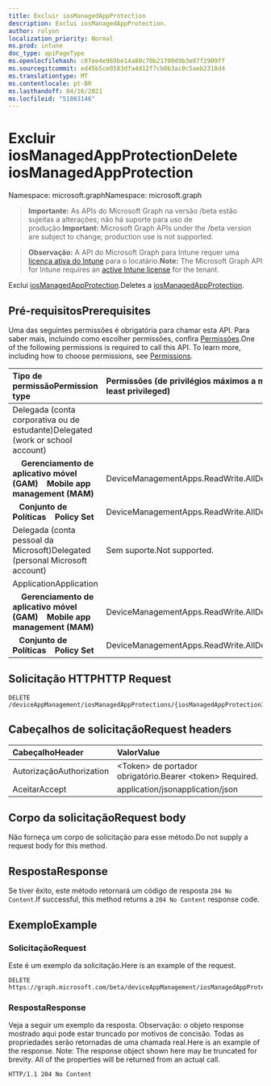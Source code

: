 ```yaml
---
title: Excluir iosManagedAppProtection
description: Exclui iosManagedAppProtection.
author: rolyon
localization_priority: Normal
ms.prod: intune
doc_type: apiPageType
ms.openlocfilehash: c07ee4e969be14a80c70b21700d9b3e07f2909ff
ms.sourcegitcommit: ed45b5ce0583dfa4d12f7cb0b3ac0c5aeb2318d4
ms.translationtype: MT
ms.contentlocale: pt-BR
ms.lasthandoff: 04/16/2021
ms.locfileid: "51863146"
---
```

# <a name="delete-iosmanagedappprotection"></a><span data-ttu-id="c678b-103">Excluir iosManagedAppProtection</span><span class="sxs-lookup"><span data-stu-id="c678b-103">Delete iosManagedAppProtection</span></span>

<span data-ttu-id="c678b-104">Namespace: microsoft.graph</span><span class="sxs-lookup"><span data-stu-id="c678b-104">Namespace: microsoft.graph</span></span>

> <span data-ttu-id="c678b-105">**Importante:** As APIs do Microsoft Graph na versão /beta estão sujeitas a alterações; não há suporte para uso de produção.</span><span class="sxs-lookup"><span data-stu-id="c678b-105">**Important:** Microsoft Graph APIs under the /beta version are subject to change; production use is not supported.</span></span>

> <span data-ttu-id="c678b-106">**Observação:** A API do Microsoft Graph para Intune requer uma [licença ativa do Intune](https://go.microsoft.com/fwlink/?linkid=839381) para o locatário.</span><span class="sxs-lookup"><span data-stu-id="c678b-106">**Note:** The Microsoft Graph API for Intune requires an [active Intune license](https://go.microsoft.com/fwlink/?linkid=839381) for the tenant.</span></span>

<span data-ttu-id="c678b-107">Exclui [iosManagedAppProtection](../resources/intune-shared-iosmanagedappprotection.md).</span><span class="sxs-lookup"><span data-stu-id="c678b-107">Deletes a [iosManagedAppProtection](../resources/intune-shared-iosmanagedappprotection.md).</span></span>

## <a name="prerequisites"></a><span data-ttu-id="c678b-108">Pré-requisitos</span><span class="sxs-lookup"><span data-stu-id="c678b-108">Prerequisites</span></span>
<span data-ttu-id="c678b-p101">Uma das seguintes permissões é obrigatória para chamar esta API. Para saber mais, incluindo como escolher permissões, confira [Permissões](/graph/permissions-reference).</span><span class="sxs-lookup"><span data-stu-id="c678b-p101">One of the following permissions is required to call this API. To learn more, including how to choose permissions, see [Permissions](/graph/permissions-reference).</span></span>

|<span data-ttu-id="c678b-111">Tipo de permissão</span><span class="sxs-lookup"><span data-stu-id="c678b-111">Permission type</span></span>|<span data-ttu-id="c678b-112">Permissões (de privilégios máximos a mínimos)</span><span class="sxs-lookup"><span data-stu-id="c678b-112">Permissions (from most to least privileged)</span></span>|
|:---|:---|
|<span data-ttu-id="c678b-113">Delegada (conta corporativa ou de estudante)</span><span class="sxs-lookup"><span data-stu-id="c678b-113">Delegated (work or school account)</span></span>||
| <span data-ttu-id="c678b-114">&nbsp; &nbsp; **Gerenciamento de aplicativo móvel (GAM)**</span><span class="sxs-lookup"><span data-stu-id="c678b-114">&nbsp; &nbsp; **Mobile app management (MAM)**</span></span> | <span data-ttu-id="c678b-115">DeviceManagementApps.ReadWrite.All</span><span class="sxs-lookup"><span data-stu-id="c678b-115">DeviceManagementApps.ReadWrite.All</span></span>|
| <span data-ttu-id="c678b-116">&nbsp;&nbsp; **Conjunto de Políticas**</span><span class="sxs-lookup"><span data-stu-id="c678b-116">&nbsp; &nbsp; **Policy Set**</span></span> | <span data-ttu-id="c678b-117">DeviceManagementApps.ReadWrite.All</span><span class="sxs-lookup"><span data-stu-id="c678b-117">DeviceManagementApps.ReadWrite.All</span></span>|
|<span data-ttu-id="c678b-118">Delegada (conta pessoal da Microsoft)</span><span class="sxs-lookup"><span data-stu-id="c678b-118">Delegated (personal Microsoft account)</span></span>|<span data-ttu-id="c678b-119">Sem suporte.</span><span class="sxs-lookup"><span data-stu-id="c678b-119">Not supported.</span></span>|
|<span data-ttu-id="c678b-120">Application</span><span class="sxs-lookup"><span data-stu-id="c678b-120">Application</span></span>||
| <span data-ttu-id="c678b-121">&nbsp; &nbsp; **Gerenciamento de aplicativo móvel (GAM)**</span><span class="sxs-lookup"><span data-stu-id="c678b-121">&nbsp; &nbsp; **Mobile app management (MAM)**</span></span> | <span data-ttu-id="c678b-122">DeviceManagementApps.ReadWrite.All</span><span class="sxs-lookup"><span data-stu-id="c678b-122">DeviceManagementApps.ReadWrite.All</span></span>|
| <span data-ttu-id="c678b-123">&nbsp;&nbsp; **Conjunto de Políticas**</span><span class="sxs-lookup"><span data-stu-id="c678b-123">&nbsp; &nbsp; **Policy Set**</span></span> | <span data-ttu-id="c678b-124">DeviceManagementApps.ReadWrite.All</span><span class="sxs-lookup"><span data-stu-id="c678b-124">DeviceManagementApps.ReadWrite.All</span></span>|

## <a name="http-request"></a><span data-ttu-id="c678b-125">Solicitação HTTP</span><span class="sxs-lookup"><span data-stu-id="c678b-125">HTTP Request</span></span>
<!-- {
  "blockType": "ignored"
}
-->
``` http
DELETE /deviceAppManagement/iosManagedAppProtections/{iosManagedAppProtectionId}
```

## <a name="request-headers"></a><span data-ttu-id="c678b-126">Cabeçalhos de solicitação</span><span class="sxs-lookup"><span data-stu-id="c678b-126">Request headers</span></span>
|<span data-ttu-id="c678b-127">Cabeçalho</span><span class="sxs-lookup"><span data-stu-id="c678b-127">Header</span></span>|<span data-ttu-id="c678b-128">Valor</span><span class="sxs-lookup"><span data-stu-id="c678b-128">Value</span></span>|
|:---|:---|
|<span data-ttu-id="c678b-129">Autorização</span><span class="sxs-lookup"><span data-stu-id="c678b-129">Authorization</span></span>|<span data-ttu-id="c678b-130">&lt;Token&gt; de portador obrigatório.</span><span class="sxs-lookup"><span data-stu-id="c678b-130">Bearer &lt;token&gt; Required.</span></span>|
|<span data-ttu-id="c678b-131">Aceitar</span><span class="sxs-lookup"><span data-stu-id="c678b-131">Accept</span></span>|<span data-ttu-id="c678b-132">application/json</span><span class="sxs-lookup"><span data-stu-id="c678b-132">application/json</span></span>|

## <a name="request-body"></a><span data-ttu-id="c678b-133">Corpo da solicitação</span><span class="sxs-lookup"><span data-stu-id="c678b-133">Request body</span></span>
<span data-ttu-id="c678b-134">Não forneça um corpo de solicitação para esse método.</span><span class="sxs-lookup"><span data-stu-id="c678b-134">Do not supply a request body for this method.</span></span>

## <a name="response"></a><span data-ttu-id="c678b-135">Resposta</span><span class="sxs-lookup"><span data-stu-id="c678b-135">Response</span></span>
<span data-ttu-id="c678b-136">Se tiver êxito, este método retornará um código de resposta `204 No Content`.</span><span class="sxs-lookup"><span data-stu-id="c678b-136">If successful, this method returns a `204 No Content` response code.</span></span>

## <a name="example"></a><span data-ttu-id="c678b-137">Exemplo</span><span class="sxs-lookup"><span data-stu-id="c678b-137">Example</span></span>

### <a name="request"></a><span data-ttu-id="c678b-138">Solicitação</span><span class="sxs-lookup"><span data-stu-id="c678b-138">Request</span></span>
<span data-ttu-id="c678b-139">Este é um exemplo da solicitação.</span><span class="sxs-lookup"><span data-stu-id="c678b-139">Here is an example of the request.</span></span>
``` http
DELETE https://graph.microsoft.com/beta/deviceAppManagement/iosManagedAppProtections/{iosManagedAppProtectionId}
```

### <a name="response"></a><span data-ttu-id="c678b-140">Resposta</span><span class="sxs-lookup"><span data-stu-id="c678b-140">Response</span></span>
<span data-ttu-id="c678b-p102">Veja a seguir um exemplo da resposta. Observação: o objeto response mostrado aqui pode estar truncado por motivos de concisão. Todas as propriedades serão retornadas de uma chamada real.</span><span class="sxs-lookup"><span data-stu-id="c678b-p102">Here is an example of the response. Note: The response object shown here may be truncated for brevity. All of the properties will be returned from an actual call.</span></span>
``` http
HTTP/1.1 204 No Content
```







